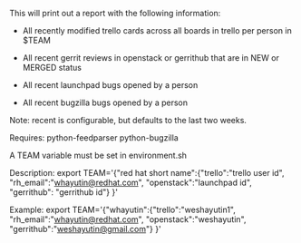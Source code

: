 This will print out a report with the following information:
* All recently modified trello cards across all boards in trello per person in
$TEAM

* All recent gerrit reviews in openstack or gerrithub that are in NEW or MERGED
  status

* All recent launchpad bugs opened by a person

* All recent bugzilla bugs opened by a person

Note: recent is configurable, but defaults to the last two weeks.

Requires:
python-feedparser
python-bugzilla

A TEAM variable must be set in environment.sh

Description:
export TEAM='{"red hat short name":{"trello":"trello user id", "rh_email":"whayutin@redhat.com", "openstack":"launchpad id",\
"gerrithub": "gerrithub id"}
}'

Example:
export TEAM='{"whayutin":{"trello":"weshayutin1", "rh_email":"whayutin@redhat.com", "openstack":"weshayutin",\
 "gerrithub":"weshayutin@gmail.com"}
}'

